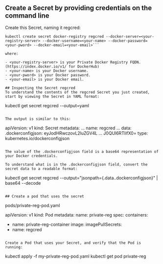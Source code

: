 ## Create a Secret by providing credentials on the command line 
Create this Secret, naming it regcred:

```
kubectl create secret docker-registry regcred --docker-server=<your-registry-server> --docker-username=<your-name> --docker-password=<your-pword> --docker-email=<your-email>```

where:

- <your-registry-server> is your Private Docker Registry FQDN. (https://index.docker.io/v1/ for DockerHub)
- <your-name> is your Docker username.
- <your-pword> is your Docker password.
- <your-email> is your Docker email.

## Inspecting the Secret regcred
To understand the contents of the regcred Secret you just created, start by viewing the Secret in YAML format:
```
kubectl get secret regcred --output=yaml
```

The output is similar to this:

```
apiVersion: v1
kind: Secret
metadata:
  ...
  name: regcred
  ...
data:
  .dockerconfigjson: eyJodHRwczovL2luZGV4L ... J0QUl6RTIifX0=
type: kubernetes.io/dockerconfigjson
```

The value of the .dockerconfigjson field is a base64 representation of your Docker credentials.

To understand what is in the .dockerconfigjson field, convert the secret data to a readable format:

```
kubectl get secret regcred --output="jsonpath={.data.\.dockerconfigjson}" | base64 --decode
```

## Create a pod that uses the secret

```
pods/private-reg-pod.yaml 

apiVersion: v1
kind: Pod
metadata:
  name: private-reg
spec:
  containers:
  - name: private-reg-container
    image: <your-private-image>
  imagePullSecrets:
  - name: regcred
```

Create a Pod that uses your Secret, and verify that the Pod is running:

```
kubectl apply -f my-private-reg-pod.yaml
kubectl get pod private-reg
```
